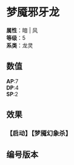 <script setup>
let list = [
    { number: "SP02-001", url: "/packs/SP02" }
]
</script>

# 梦魇邪牙龙

**属性**：暗 | 风<br>
**等级**：5<br>
**系类**：龙灵

## 数值

**AP**:7<br>
**DP**:4<br>
**SP**:2

## 效果

### 【启动】【梦魇幻象杀】



## 编号版本

<CardNumberBox :list="list"/>